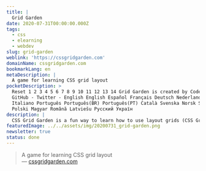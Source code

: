 ```yaml
---
title: |
  Grid Garden
date: 2020-07-31T00:00:00.000Z
tags:
  - css
  - elearning
  - webdev
slug: grid-garden
weblink: 'https://cssgridgarden.com'
domainName: cssgridgarden.com
bookmarkLang: en
metaDescription: |
  A game for learning CSS grid layout
pocketDescription: >
  Reset 1 2 3 4 5 6 7 8 9 10 11 12 13 14 Grid Garden is created by Codepip -
  GitHub - Twitter - English English Español Français Deutsch Nederlands
  Italiano Português Português(BR) Português(PT) Català Svenska Norsk Suomi
  Polski Magyar Română Latviešu Русский Україн
description: |
  CSS Grid Garden is a fun way to learn how to use layout grids (CSS Grid).
featuredImage: ../../assets/img/20200731_grid-garden.png
newsletter: true
status: done
---
```

<blockquote lang="en">A game for learning CSS grid layout
<footer>— <a href="https://cssgridgarden.com">cssgridgarden.com</a></footer></blockquote>
